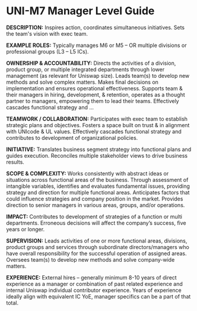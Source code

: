 # UNI-M7 Manager Level Guide

**DESCRIPTION:** Inspires action, coordinates simultaneous initiatives. Sets the team's vision with exec team.

**EXAMPLE ROLES:** Typically manages M6 or M5 – OR multiple divisions or professional groups (L3 – L5 ICs).

**OWNERSHIP & ACCOUNTABILITY:** Directs the activities of a division, product group, or multiple integrated departments through lower management (as relevant for Uniswap size). Leads team(s) to develop new methods and solve complex matters. Makes final decisions on implementation and ensures operational effectiveness. Supports team & their managers in hiring, development, & retention, operates as a thought partner to managers, empowering them to lead their teams. Effectively cascades functional strategy and ...

**TEAMWORK / COLLABORATION:** Participates with exec team to establish strategic plans and objectives. Fosters a space built on trust & in alignment with UNIcode & UL values. Effectively cascades functional strategy and contributes to development of organizational policies.

**INITIATIVE:** Translates business segment strategy into functional plans and guides execution. Reconciles multiple stakeholder views to drive business results.

**SCOPE & COMPLEXITY:** Works consistently with abstract ideas or situations across functional areas of the business. Through assessment of intangible variables, identifies and evaluates fundamental issues, providing strategy and direction for multiple functional areas. Anticipates factors that could influence strategies and company position in the market. Provides direction to senior managers in various areas, groups, and/or operations.

**IMPACT:** Contributes to development of strategies of a function or multi departments. Erroneous decisions will affect the company’s success, five years or longer.

**SUPERVISION:** Leads activities of one or more functional areas, divisions, product groups and services through subordinate directors/managers who have overall responsibility for the successful operation of assigned areas. Oversees team(s) to develop new methods and solve company-wide matters.

**EXPERIENCE:** External hires – generally minimum 8-10 years of direct experience as a manager or combination of past related experience and internal Uniswap individual contributor experience. Years of experience ideally align with equivalent IC YoE, manager specifics can be a part of that total.
